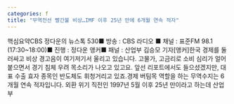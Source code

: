 ```yaml
---
categories: f
title: "무역전선 빨간불 비상…IMF 이후 25년 만에 6개월 연속 적자"
---
```

핵심요약CBS 정다운의 뉴스톡 530■ 방송 : CBS 라디오 ■ 채널 : 표준FM 98.1 (17:30~18:00)■ 진행 : 정다운 앵커■ 패널 : 산업부 김승모 기자[앵커]한국 경제를 둘러싸고 비상 경고음이 여기저기서 울리고 있습니다. 고물가, 고금리로 소비 심리가 얼어붙으면서 경기 침체 우려 목소리가 나오고 있고요. 앞선 리포트에서도 들으셨겠지만, 대표 수출 효자 종목인 반도체도 휘청거리고 있죠.경제 버팀목 역할을 하는 무역수지는 6개월 연속 적자입니다. 외환 위기 직전인 1997년 5월 이후 25년 만이라고 하는데 산업부